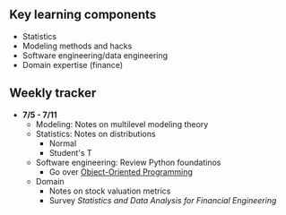 ## Key learning components

- Statistics
- Modeling methods and hacks
- Software engineering/data engineering
- Domain expertise (finance)

## Weekly tracker
- **7/5 - 7/11**
    - Modeling: Notes on multilevel modeling theory
    - Statistics: Notes on distributions
        - Normal
        - Student's T
    - Software engineering: Review Python foundatinos
        - Go over [Object-Oriented Programming](https://anandology.com/python-practice-book/object_oriented_programming.html)
    - Domain
        - Notes on stock valuation metrics
        - Survey _Statistics and Data Analysis for Financial Engineering_
